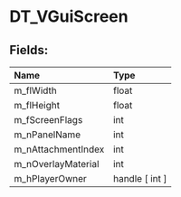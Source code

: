 # DT_VGuiScreen

## Fields:

| Name | Type |
| :--- | :--- |
| m_flWidth | float |
| m_flHeight | float |
| m_fScreenFlags | int |
| m_nPanelName | int |
| m_nAttachmentIndex | int |
| m_nOverlayMaterial | int |
| m_hPlayerOwner | handle [ int ] |

